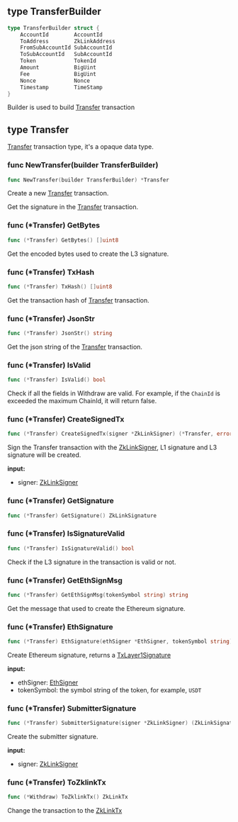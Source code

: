 ## type TransferBuilder

```go
type TransferBuilder struct {
	AccountId        AccountId
	ToAddress        ZkLinkAddress
	FromSubAccountId SubAccountId
	ToSubAccountId   SubAccountId
	Token            TokenId
	Amount           BigUint
	Fee              BigUint
	Nonce            Nonce
	Timestamp        TimeStamp
}
```
Builder is used to build [Transfer](#type-transfer) transaction

## type Transfer
[Transfer](../../../api-and-sdk/data-types/transaction/transfer.md) transaction type, it's a opaque data type.

### func NewTransfer(builder TransferBuilder)

```go
func NewTransfer(builder TransferBuilder) *Transfer
```

Create a new [Transfer](#type-transfer) transaction.

Get the signature in the [Transfer](#type-transfer) transaction.

### func (*Transfer) GetBytes

```go
func (*Transfer) GetBytes() []uint8
```

Get the encoded bytes used to create the L3 signature.


### func (*Transfer) TxHash

```go
func (*Transfer) TxHash() []uint8
```

Get the transaction hash of [Transfer](#type-transfer) transaction.

### func (*Transfer) JsonStr

```go
func (*Transfer) JsonStr() string
```

Get the json string of the [Transfer](#type-transfer) transaction.

### func (*Transfer) IsValid

```go
func (*Transfer) IsValid() bool
```

Check if all the fields in Withdraw are valid. For example, if the `ChainId` is exceeded the maximum ChainId, it will return false.

### func (*Transfer) CreateSignedTx

```go
func (*Transfer) CreateSignedTx(signer *ZkLinkSigner) (*Transfer, error)
```

Sign the Transfer transaction with the [ZkLinkSigner](../signer.md#type-zklinksigner), L1 signature and L3 signature will be created.

**input:**
* signer: [ZkLinkSigner](../signer.md#type-zklinksigner)
  
### func (*Transfer) GetSignature

```go
func (*Transfer) GetSignature() ZkLinkSignature
```


### func (*Transfer) IsSignatureValid

```go
func (*Transfer) IsSignatureValid() bool
```

Check if the L3 signature in the transaction is valid or not.

### func (*Transfer) GetEthSignMsg

```go
func (*Transfer) GetEthSignMsg(tokenSymbol string) string
```

Get the message that used to create the Ethereum signature.

### func (*Transfer) EthSignature

```go
func (*Transfer) EthSignature(ethSigner *EthSigner, tokenSymbol string) (TxLayer1Signature, error)
```
Create Ethereum signature, returns a [TxLayer1Signature](../basic_types.md#txlayer1signature)

**input:**
* ethSigner: [EthSigner](../signer.md#type-ethsigner)
* tokenSymbol: the symbol string of the token, for example, `USDT`

### func (*Transfer) SubmitterSignature

```go
func (*Transfer) SubmitterSignature(signer *ZkLinkSigner) (ZkLinkSignature, error)
```

Create the submitter signature.

**input:**
* signer: [ZkLinkSigner](../signer.md#type-zklinksigner)

### func (*Transfer) ToZklinkTx

```go
func (*Withdraw) ToZklinkTx() ZkLinkTx
```

Change the transaction to the [ZkLinkTx](../basic_types.md#zklinktx)
